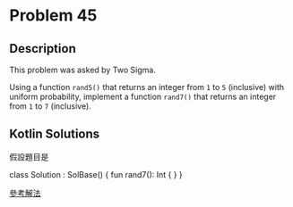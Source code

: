 # Problem 45

## Description

This problem was asked by Two Sigma.

Using a function `rand5()` that returns an integer from `1` to `5` (inclusive) with uniform probability, implement a function `rand7()` that returns an integer from `1` to `7` (inclusive).

## Kotlin Solutions

假設題目是

class Solution : SolBase() {
    fun rand7(): Int {
    }
}

[參考解法](./kotlin/045)
